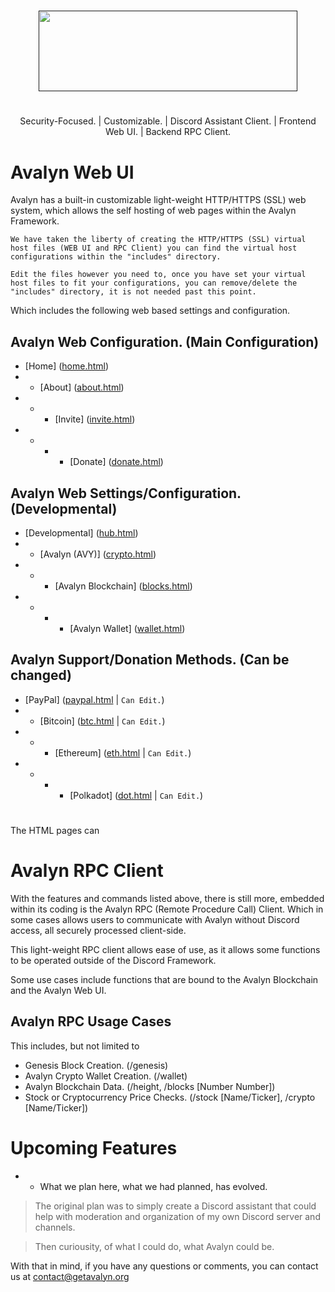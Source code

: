 # 
<p align="center">
<a href="" target="_blank"><img src="https://xnitc.com/discord/bots/avalyn/data/imgs/avalyn_logo.png" width="414" height="129" border="0"></a>
</p>

#

<p align="center">
Security-Focused. | Customizable. | Discord Assistant Client. | Frontend Web UI. | Backend RPC Client.
</p>

#

# Avalyn Web UI
Avalyn has a built-in customizable light-weight HTTP/HTTPS (SSL) web system, which allows the self hosting of web pages within the Avalyn Framework.

`We have taken the liberty of creating the HTTP/HTTPS (SSL) virtual host files (WEB UI and RPC Client) you can find the virtual host configurations within the "includes" directory.`

`Edit the files however you need to, once you have set your virtual host files to fit your configurations, you can remove/delete the "includes" directory, it is not needed past this point.`

Which includes the following web based settings and configuration.

Avalyn Web Configuration. (Main Configuration)
-
- [Home] (<a href="https://getavalyn.org/" target="_blank">home.html</a>)
- - [About] (<a href="https://getavalyn.org/about" target="_blank">about.html</a>)
- - - [Invite] (<a href="https://getavalyn.org/invite" target="_blank">invite.html</a>)
- - - - [Donate] (<a href="https://getavalyn.org/donate" target="_blank">donate.html</a>)

Avalyn Web Settings/Configuration. (Developmental)
-
- [Developmental] (<a href="https://getavalyn.org/dev" target="_blank">hub.html</a>)
- - [Avalyn (AVY)] (<a href="https://getavalyn.org/dev/crypto" target="_blank">crypto.html</a>)
- - - [Avalyn Blockchain] (<a href="https://getavalyn.org/dev/blockchain" target="_blank">blocks.html</a>)
- - - - [Avalyn Wallet] (<a href="https://getavalyn.org/dev/wallet" target="_blank">wallet.html</a>)

Avalyn Support/Donation Methods. (Can be changed)
-
- [PayPal] (<a href="https://getavalyn.org/donate/paypal" target="_blank">paypal.html</a> | `Can Edit.`)
- - [Bitcoin] (<a href="https://getavalyn.org/donate/btc" target="_blank">btc.html</a> | `Can Edit.`)
- - - [Ethereum] (<a href="https://getavalyn.org/donate/eth" target="_blank">eth.html</a> | `Can Edit.`)
- - - - [Polkadot] (<a href="https://getavalyn.org/donate/dot" target="_blank">dot.html</a> | `Can Edit.`)

#

The HTML pages can 

#

# Avalyn RPC Client
With the features and commands listed above, there is still more, embedded within its coding is the Avalyn RPC (Remote Procedure Call) Client. Which in some cases allows users to communicate with Avalyn without Discord access, all securely processed client-side.

This light-weight RPC client allows ease of use, as it allows some functions to be operated outside of the Discord Framework.

Some use cases include functions that are bound to the Avalyn Blockchain and the Avalyn Web UI.


Avalyn RPC Usage Cases
-
This includes, but not limited to

- Genesis Block Creation. (/genesis)
- Avalyn Crypto Wallet Creation. (/wallet)
- Avalyn Blockchain Data. (/height, /blocks [Number Number])
- Stock or Cryptocurrency Price Checks. (/stock [Name/Ticker], /crypto [Name/Ticker])

# Upcoming Features
- - What we plan here, what we had planned, has evolved.
> The original plan was to simply create a Discord assistant that could help with moderation and organization of my own Discord server and channels.

> Then curiousity, of what I could do, what Avalyn could be.

With that in mind, if you have any questions or comments, you can contact us at contact@getavalyn.org
